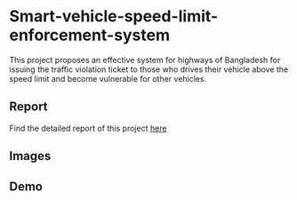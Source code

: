 # Smart-vehicle-speed-limit-enforcement-system
This project proposes an effective system for highways of Bangladesh for issuing the traffic violation ticket to those who drives their vehicle above the speed limit and become vulnerable for other vehicles.
## Report
Find the detailed report of this project [here](https://drive.google.com/file/d/1C9klFF9NPafh3TaHL1QkwQMa4UdmGjHe/view?usp=drivesdk)
## Images
## Demo
